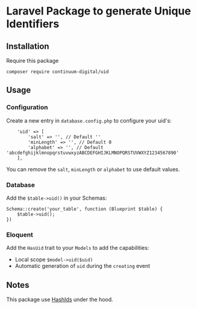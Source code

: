 # Laravel Package to generate Unique Identifiers

## Installation

Require this package

```
composer require continuum-digital/uid
```

## Usage

### Configuration

Create a new entry in `database.config.php` to configure your uid's:
```
    'uid' => [
        'salt' => '', // Default ''
        'minLength' => '', // Default 0
        'alphabet' => '', // Default 'abcdefghijklmnopqrstuvwxyzABCDEFGHIJKLMNOPQRSTUVWXYZ1234567890'
    ],
```
You can remove the `salt`, `minLength` or `alphabet` to use default values.

### Database

Add the `$table->uid()` in your Schemas:

```
Schema::create('your_table', function (Blueprint $table) {
    $table->uid();
})
```

### Eloquent

Add the `HasUid` trait to your `Models` to add the capabilities:

* Local scope `$model->uid($uid)`
* Automatic generation of `uid` during the `creating` event

## Notes

This package use [HashIds](https://github.com/ivanakimov/hashids.php) under the hood.

